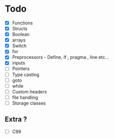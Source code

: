 # Todo
- [x] Functions
- [x] Structs
- [x] Boolean
- [x] arrays
- [x] Switch 
- [x] for
- [x] Preprocessors - Define, If , pragma , line etc...
- [x] inputs
- [ ] Pointers
- [ ] Type casting
- [ ] goto
- [ ] while
- [ ] Custom headers
- [ ] file handling
- [ ] Storage classes
## Extra ?
- [ ] C99